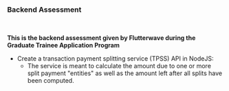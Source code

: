 ### Backend Assessment
<br>

**This is the backend assessment given by Flutterwave during the Graduate Trainee Application Program**

 - Create a transaction payment splitting service (TPSS) API in NodeJS: 
   - The service is meant to calculate the amount due to one or more split payment "entities" as well as the amount left after all splits have been computed.